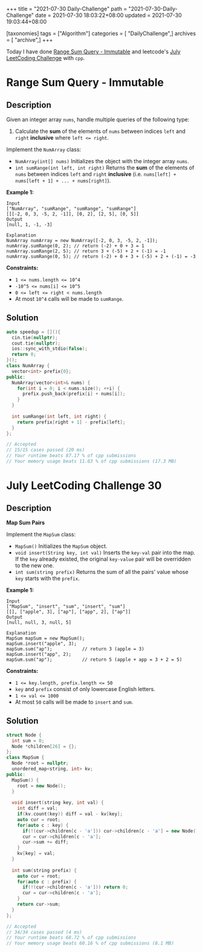 +++
title = "2021-07-30 Daily-Challenge"
path = "2021-07-30-Daily-Challenge"
date = 2021-07-30 18:03:22+08:00
updated = 2021-07-30 19:03:44+08:00

[taxonomies]
tags = ["Algorithm"]
categories = [ "DailyChallenge",]
archives = [ "archive",]
+++

Today I have done [Range Sum Query - Immutable](https://leetcode.com/problems/range-sum-query-immutable/description/) and leetcode's [July LeetCoding Challenge](https://leetcode.com/explore/challenge/card/july-leetcoding-challenge-2021/612/week-5-july-29th-july-31st/3832/) with `cpp`.

<!-- more -->

# Range Sum Query - Immutable

## Description

Given an integer array `nums`, handle multiple queries of the following type:

1. Calculate the **sum** of the elements of `nums` between indices `left` and `right` **inclusive** where `left <= right`.

Implement the `NumArray` class:

- `NumArray(int[] nums)` Initializes the object with the integer array `nums`.
- `int sumRange(int left, int right)` Returns the **sum** of the elements of `nums` between indices `left` and `right` **inclusive** (i.e. `nums[left] + nums[left + 1] + ... + nums[right]`).

 

**Example 1:**

```
Input
["NumArray", "sumRange", "sumRange", "sumRange"]
[[[-2, 0, 3, -5, 2, -1]], [0, 2], [2, 5], [0, 5]]
Output
[null, 1, -1, -3]

Explanation
NumArray numArray = new NumArray([-2, 0, 3, -5, 2, -1]);
numArray.sumRange(0, 2); // return (-2) + 0 + 3 = 1
numArray.sumRange(2, 5); // return 3 + (-5) + 2 + (-1) = -1
numArray.sumRange(0, 5); // return (-2) + 0 + 3 + (-5) + 2 + (-1) = -3
```

 

**Constraints:**

- `1 <= nums.length <= 10^4`
- `-10^5 <= nums[i] <= 10^5`
- `0 <= left <= right < nums.length`
- At most `10^4` calls will be made to `sumRange`.

## Solution

``` cpp
auto speedup = [](){
  cin.tie(nullptr);
  cout.tie(nullptr);
  ios::sync_with_stdio(false);
  return 0;
}();
class NumArray {
  vector<int> prefix{0};
public:
  NumArray(vector<int>& nums) {
    for(int i = 0; i < nums.size(); ++i) {
      prefix.push_back(prefix[i] + nums[i]);
    }
  }
  
  int sumRange(int left, int right) {
    return prefix[right + 1] - prefix[left];
  }
};

// Accepted
// 15/15 cases passed (20 ms)
// Your runtime beats 87.17 % of cpp submissions
// Your memory usage beats 11.03 % of cpp submissions (17.3 MB)
```

# July LeetCoding Challenge 30

## Description

**Map Sum Pairs**

Implement the `MapSum` class:

- `MapSum()` Initializes the `MapSum` object.
- `void insert(String key, int val)` Inserts the `key-val` pair into the map. If the `key` already existed, the original `key-value` pair will be overridden to the new one.
- `int sum(string prefix)` Returns the sum of all the pairs' value whose `key` starts with the `prefix`.

 

**Example 1:**

```
Input
["MapSum", "insert", "sum", "insert", "sum"]
[[], ["apple", 3], ["ap"], ["app", 2], ["ap"]]
Output
[null, null, 3, null, 5]

Explanation
MapSum mapSum = new MapSum();
mapSum.insert("apple", 3);  
mapSum.sum("ap");           // return 3 (apple = 3)
mapSum.insert("app", 2);    
mapSum.sum("ap");           // return 5 (apple + app = 3 + 2 = 5)
```

 

**Constraints:**

- `1 <= key.length, prefix.length <= 50`
- `key` and `prefix` consist of only lowercase English letters.
- `1 <= val <= 1000`
- At most `50` calls will be made to `insert` and `sum`.

## Solution

``` cpp
struct Node {
  int sum = 0;
  Node *children[26] = {};
};
class MapSum {
  Node *root = nullptr;
  unordered_map<string, int> kv;
public:
  MapSum() {
    root = new Node();
  }
  
  void insert(string key, int val) {
    int diff = val;
    if(kv.count(key)) diff = val - kv[key];
    auto cur = root;
    for(auto c : key) {
      if(!(cur->children[c - 'a'])) cur->children[c - 'a'] = new Node();
      cur = cur->children[c - 'a'];
      cur->sum += diff;
    }
    kv[key] = val;
  }
  
  int sum(string prefix) {
    auto cur = root;
    for(auto c : prefix) {
      if(!(cur->children[c - 'a'])) return 0;
      cur = cur->children[c - 'a'];
    }
    return cur->sum;
  }
};

// Accepted
// 34/34 cases passed (4 ms)
// Your runtime beats 68.72 % of cpp submissions
// Your memory usage beats 60.16 % of cpp submissions (8.1 MB)
```